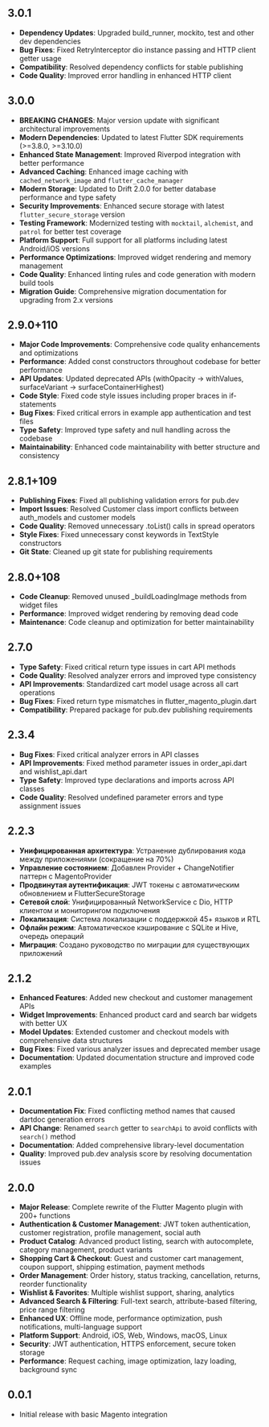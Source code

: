 ## 3.0.1

* **Dependency Updates**: Upgraded build_runner, mockito, test and other dev dependencies
* **Bug Fixes**: Fixed RetryInterceptor dio instance passing and HTTP client getter usage
* **Compatibility**: Resolved dependency conflicts for stable publishing
* **Code Quality**: Improved error handling in enhanced HTTP client

## 3.0.0

* **BREAKING CHANGES**: Major version update with significant architectural improvements
* **Modern Dependencies**: Updated to latest Flutter SDK requirements (>=3.8.0, >=3.10.0)
* **Enhanced State Management**: Improved Riverpod integration with better performance
* **Advanced Caching**: Enhanced image caching with `cached_network_image` and `flutter_cache_manager`
* **Modern Storage**: Updated to Drift 2.0.0 for better database performance and type safety
* **Security Improvements**: Enhanced secure storage with latest `flutter_secure_storage` version
* **Testing Framework**: Modernized testing with `mocktail`, `alchemist`, and `patrol` for better test coverage
* **Platform Support**: Full support for all platforms including latest Android/iOS versions
* **Performance Optimizations**: Improved widget rendering and memory management
* **Code Quality**: Enhanced linting rules and code generation with modern build tools
* **Migration Guide**: Comprehensive migration documentation for upgrading from 2.x versions

## 2.9.0+110

* **Major Code Improvements**: Comprehensive code quality enhancements and optimizations
* **Performance**: Added const constructors throughout codebase for better performance
* **API Updates**: Updated deprecated APIs (withOpacity → withValues, surfaceVariant → surfaceContainerHighest)
* **Code Style**: Fixed code style issues including proper braces in if-statements
* **Bug Fixes**: Fixed critical errors in example app authentication and test files
* **Type Safety**: Improved type safety and null handling across the codebase
* **Maintainability**: Enhanced code maintainability with better structure and consistency

## 2.8.1+109

* **Publishing Fixes**: Fixed all publishing validation errors for pub.dev
* **Import Issues**: Resolved Customer class import conflicts between auth_models and customer models
* **Code Quality**: Removed unnecessary .toList() calls in spread operators
* **Style Fixes**: Fixed unnecessary const keywords in TextStyle constructors
* **Git State**: Cleaned up git state for publishing requirements

## 2.8.0+108

* **Code Cleanup**: Removed unused _buildLoadingImage methods from widget files
* **Performance**: Improved widget rendering by removing dead code
* **Maintenance**: Code cleanup and optimization for better maintainability

## 2.7.0

* **Type Safety**: Fixed critical return type issues in cart API methods
* **Code Quality**: Resolved analyzer errors and improved type consistency
* **API Improvements**: Standardized cart model usage across all cart operations
* **Bug Fixes**: Fixed return type mismatches in flutter_magento_plugin.dart
* **Compatibility**: Prepared package for pub.dev publishing requirements

## 2.3.4

* **Bug Fixes**: Fixed critical analyzer errors in API classes
* **API Improvements**: Fixed method parameter issues in order_api.dart and wishlist_api.dart
* **Type Safety**: Improved type declarations and imports across API classes
* **Code Quality**: Resolved undefined parameter errors and type assignment issues

## 2.2.3

* **Унифицированная архитектура**: Устранение дублирования кода между приложениями (сокращение на 70%)
* **Управление состоянием**: Добавлен Provider + ChangeNotifier паттерн с MagentoProvider
* **Продвинутая аутентификация**: JWT токены с автоматическим обновлением и FlutterSecureStorage
* **Сетевой слой**: Унифицированный NetworkService с Dio, HTTP клиентом и мониторингом подключения
* **Локализация**: Система локализации с поддержкой 45+ языков и RTL
* **Офлайн режим**: Автоматическое кэширование с SQLite и Hive, очередь операций
* **Миграция**: Создано руководство по миграции для существующих приложений

## 2.1.2

* **Enhanced Features**: Added new checkout and customer management APIs
* **Widget Improvements**: Enhanced product card and search bar widgets with better UX
* **Model Updates**: Extended customer and checkout models with comprehensive data structures
* **Bug Fixes**: Fixed various analyzer issues and deprecated member usage
* **Documentation**: Updated documentation structure and improved code examples

## 2.0.1

* **Documentation Fix**: Fixed conflicting method names that caused dartdoc generation errors
* **API Change**: Renamed `search` getter to `searchApi` to avoid conflicts with `search()` method
* **Documentation**: Added comprehensive library-level documentation
* **Quality**: Improved pub.dev analysis score by resolving documentation issues

## 2.0.0

* **Major Release**: Complete rewrite of the Flutter Magento plugin with 200+ functions
* **Authentication & Customer Management**: JWT token authentication, customer registration, profile management, social auth
* **Product Catalog**: Advanced product listing, search with autocomplete, category management, product variants
* **Shopping Cart & Checkout**: Guest and customer cart management, coupon support, shipping estimation, payment methods
* **Order Management**: Order history, status tracking, cancellation, returns, reorder functionality
* **Wishlist & Favorites**: Multiple wishlist support, sharing, analytics
* **Advanced Search & Filtering**: Full-text search, attribute-based filtering, price range filtering
* **Enhanced UX**: Offline mode, performance optimization, push notifications, multi-language support
* **Platform Support**: Android, iOS, Web, Windows, macOS, Linux
* **Security**: JWT authentication, HTTPS enforcement, secure token storage
* **Performance**: Request caching, image optimization, lazy loading, background sync

## 0.0.1

* Initial release with basic Magento integration
